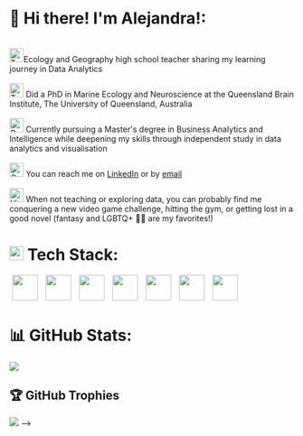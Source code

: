 # 💫 Hi there! I'm Alejandra!:

<br><img src="https://raw.githubusercontent.com/Tarikul-Islam-Anik/Animated-Fluent-Emojis/master/Emojis/People/Technologist.png" alt="Technologist" width="25" height="25" />Ecology and Geography high school teacher sharing my learning journey in Data Analytics<br/>
<br><img src="https://raw.githubusercontent.com/Tarikul-Islam-Anik/Animated-Fluent-Emojis/master/Emojis/Animals/Tropical%20Fish.png" alt="Tropical Fish" width="25" height="25" /> Did a PhD in Marine Ecology and Neuroscience at the Queensland Brain Institute, The University of Queensland, Australia<br/>
<br> <img src="https://raw.githubusercontent.com/Tarikul-Islam-Anik/Animated-Fluent-Emojis/master/Emojis/Objects/Bar%20Chart.png" alt="Bar Chart" width="25" height="25" /> Currently pursuing a Master's degree in Business Analytics and Intelligence while deepening my skills through independent study in data analytics and visualisation<br/>
<br> <img src="https://raw.githubusercontent.com/Tarikul-Islam-Anik/Animated-Fluent-Emojis/master/Emojis/Objects/Open%20Mailbox%20with%20Raised%20Flag.png" alt="Open Mailbox with Raised Flag" width="25" height="25"/> You can reach me on <a href="https://www.linkedin.com/in/alejandra-lopez-galan/"> LinkedIn</a> or by <a href="mailto:lopez.galan.alejandra@gmail.com"> email</a> <br/>
<br> <img src="https://raw.githubusercontent.com/Tarikul-Islam-Anik/Animated-Fluent-Emojis/master/Emojis/Activities/Video%20Game.png" alt="Video Game" width="25" height="25" /> When not teaching or exploring data, you can probably find me conquering a new video game challenge, hitting the gym, or getting lost in a good novel (fantasy and LGBTQ+ 🏳️‍🌈 are my favorites!)


# <img src="https://raw.githubusercontent.com/Tarikul-Islam-Anik/Animated-Fluent-Emojis/master/Emojis/Objects/Laptop.png" alt="Laptop" width="25" height="25" /> Tech Stack:
<p>
<img src="https://github.com/user-attachments/assets/1c13db4a-399c-44d2-892b-09f49e1d29dd" width="45" height="45" hspace="5"/>  <!-- Excel -->
<img src="https://github.com/user-attachments/assets/096c62e1-8cd7-4a41-9280-3bb59c917d6b" width="45" height="45" hspace="5"/> <!-- Canva -->
<img src="https://github.com/user-attachments/assets/f4c7e99a-621d-4554-863a-0b7c95f700f4" width="45" height="45" hspace="5"/> <!-- PostgreSQL -->
<img src="https://github.com/user-attachments/assets/8c79cc16-5b95-4005-bfd2-3277f032a35e" width="45" height="45" hspace="5"/> <!-- PowerPoint -->
<img src="https://github.com/user-attachments/assets/93bd58e1-1e8d-45d4-82c5-1ceb6eb8b19c" width="45" height="45" hspace="5"/> <!-- PowerShell -->
<img src="https://github.com/user-attachments/assets/1ae9fbda-afce-4f02-9b56-13e02e0bb572" width="45" height="45" hspace="5"/> <!-- R -->
<img src="https://github.com/user-attachments/assets/1be92c87-e1ec-4d76-9011-81c77d2b4796" width="45" height="45" hspace="5"/> <!-- VS code -->

</p>


# 📊 GitHub Stats:
![](https://github-readme-stats.vercel.app/api?username=alejandralopezgalan&theme=vision-friendly-dark&hide_border=false&include_all_commits=false&count_private=false)<br/>


## 🏆 GitHub Trophies
![](https://github-profile-trophy.vercel.app/?username=alejandralopezgalan&theme=vision-friendly-dark&no-frame=false&no-bg=true&margin-w=4)
 -->
